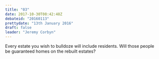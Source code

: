```yaml
---
title: "03"
date: 2017-10-30T08:42:48Z
debateid: "20160113"
prettydate: "13th January 2016"
draft: false
leader: "Jeremy Corbyn"
---
```


Every estate you wish to bulldoze will include residents. Will those people be guaranteed homes on the rebuilt estates?